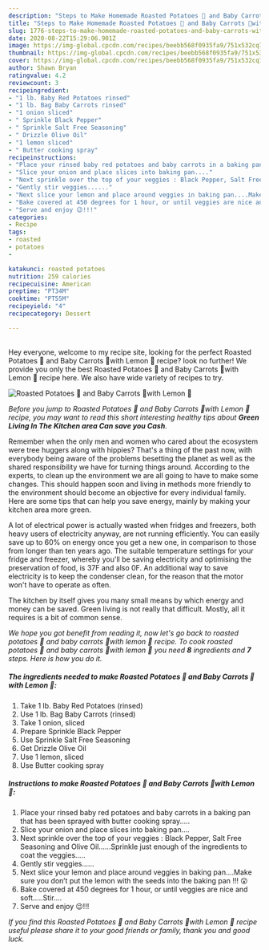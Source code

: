 ```yaml
---
description: "Steps to Make Homemade Roasted Potatoes 🥔 and Baby Carrots 🥕with Lemon 🍋"
title: "Steps to Make Homemade Roasted Potatoes 🥔 and Baby Carrots 🥕with Lemon 🍋"
slug: 1776-steps-to-make-homemade-roasted-potatoes-and-baby-carrots-with-lemon
date: 2020-08-22T15:29:06.901Z
image: https://img-global.cpcdn.com/recipes/beebb568f0935fa9/751x532cq70/roasted-potatoes-🥔-and-baby-carrots-🥕with-lemon-🍋-recipe-main-photo.jpg
thumbnail: https://img-global.cpcdn.com/recipes/beebb568f0935fa9/751x532cq70/roasted-potatoes-🥔-and-baby-carrots-🥕with-lemon-🍋-recipe-main-photo.jpg
cover: https://img-global.cpcdn.com/recipes/beebb568f0935fa9/751x532cq70/roasted-potatoes-🥔-and-baby-carrots-🥕with-lemon-🍋-recipe-main-photo.jpg
author: Shawn Bryan
ratingvalue: 4.2
reviewcount: 3
recipeingredient:
- "1 lb. Baby Red Potatoes rinsed"
- "1 lb. Bag Baby Carrots rinsed"
- "1 onion sliced"
- " Sprinkle Black Pepper"
- " Sprinkle Salt Free Seasoning"
- " Drizzle Olive Oil"
- "1 lemon sliced"
- " Butter cooking spray"
recipeinstructions:
- "Place your rinsed baby red potatoes and baby carrots in a baking pan that has been sprayed with butter cooking spray....."
- "Slice your onion and place slices into baking pan...."
- "Next sprinkle over the top of your veggies : Black Pepper, Salt Free Seasoning and Olive Oil......Sprinkle just enough of the ingredients to coat the veggies....."
- "Gently stir veggies......"
- "Next slice your lemon and place around veggies in baking pan....Make sure you don’t put the lemon with the seeds into the baking pan !!! 😮"
- "Bake covered at 450 degrees for 1 hour, or until veggies are nice and soft.....Stir...."
- "Serve and enjoy 😉!!!"
categories:
- Recipe
tags:
- roasted
- potatoes
- 

katakunci: roasted potatoes  
nutrition: 259 calories
recipecuisine: American
preptime: "PT34M"
cooktime: "PT55M"
recipeyield: "4"
recipecategory: Dessert

---
```

<br>
Hey everyone, welcome to my recipe site, looking for the perfect Roasted Potatoes 🥔 and Baby Carrots 🥕with Lemon 🍋 recipe? look no further! We provide you only the best Roasted Potatoes 🥔 and Baby Carrots 🥕with Lemon 🍋 recipe here. We also have wide variety of recipes to try.
<br>


![Roasted Potatoes 🥔 and Baby Carrots 🥕with Lemon 🍋](https://img-global.cpcdn.com/recipes/beebb568f0935fa9/751x532cq70/roasted-potatoes-🥔-and-baby-carrots-🥕with-lemon-🍋-recipe-main-photo.jpg)

<i>Before you jump to Roasted Potatoes 🥔 and Baby Carrots 🥕with Lemon 🍋 recipe, you may want to read this short interesting healthy tips about 
<strong>Green Living In The Kitchen area Can save you Cash</strong>.</i>
</br>

Remember when the only men and women who cared about the ecosystem were tree huggers along with hippies? That's a thing of the past now, with everybody being aware of the problems besetting the planet as well as the shared responsibility we have for turning things around. According to the experts, to clean up the environment we are all going to have to make some changes. This should happen soon and living in methods more friendly to the environment should become an objective for every individual family. Here are some tips that can help you save energy, mainly by making your kitchen area more green.

A lot of electrical power is actually wasted when fridges and freezers, both heavy users of electricity anyway, are not running efficiently. You can easily save up to 60% on energy once you get a new one, in comparison to those from longer than ten years ago. The suitable temperature settings for your fridge and freezer, whereby you'll be saving electricity and optimising the preservation of food, is 37F and also 0F. An additional way to save electricity is to keep the condenser clean, for the reason that the motor won't have to operate as often.

The kitchen by itself gives you many small means by which energy and money can be saved. Green living is not really that difficult. Mostly, all it requires is a bit of common sense.


<i>We hope you got benefit from reading it, now let's go back to roasted potatoes 🥔 and baby carrots 🥕with lemon 🍋 recipe. To cook roasted potatoes 🥔 and baby carrots 🥕with lemon 🍋 you need <strong>8</strong> ingredients and <strong>7</strong> steps. Here is how you do it.
</i>

##### The ingredients needed to make Roasted Potatoes 🥔 and Baby Carrots 🥕with Lemon 🍋:

1. Take 1 lb. Baby Red Potatoes (rinsed)
1. Use 1 lb. Bag Baby Carrots (rinsed)
1. Take 1 onion, sliced
1. Prepare  Sprinkle Black Pepper
1. Use  Sprinkle Salt Free Seasoning
1. Get  Drizzle Olive Oil
1. Use 1 lemon, sliced
1. Use  Butter cooking spray


##### Instructions to make Roasted Potatoes 🥔 and Baby Carrots 🥕with Lemon 🍋:

1. Place your rinsed baby red potatoes and baby carrots in a baking pan that has been sprayed with butter cooking spray.....
1. Slice your onion and place slices into baking pan....
1. Next sprinkle over the top of your veggies : Black Pepper, Salt Free Seasoning and Olive Oil......Sprinkle just enough of the ingredients to coat the veggies.....
1. Gently stir veggies......
1. Next slice your lemon and place around veggies in baking pan....Make sure you don’t put the lemon with the seeds into the baking pan !!! 😮
1. Bake covered at 450 degrees for 1 hour, or until veggies are nice and soft.....Stir....
1. Serve and enjoy 😉!!!


<i>If you find this Roasted Potatoes 🥔 and Baby Carrots 🥕with Lemon 🍋 recipe useful please share it to your good friends or family, thank you and good luck.</i>
